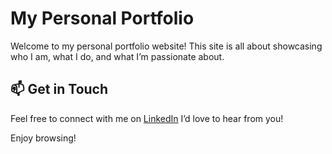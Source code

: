 # My Personal Portfolio

Welcome to my personal portfolio website! This site is all about showcasing who I am, what I do, and what I’m passionate
about.

## 📫 Get in Touch

Feel free to connect with me on [LinkedIn](https://www.linkedin.com/in/badr-kacimi/) I’d love to hear from you!

Enjoy browsing!
